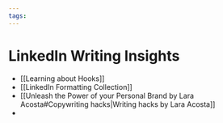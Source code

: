```yaml
---
tags: 
---
```

# LinkedIn Writing Insights
+ [[Learning about Hooks]]
+ [[LinkedIn Formatting Collection]]
+ [[Unleash the Power of your Personal Brand by Lara Acosta#Copywriting hacks|Writing hacks by Lara Acosta]]
+ 
